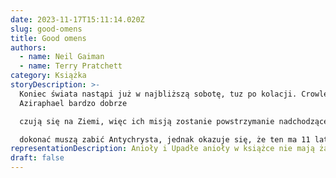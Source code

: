 ```yaml
---
date: 2023-11-17T15:11:14.020Z
slug: good-omens
title: Good omens
authors:
  - name: Neil Gaiman
  - name: Terry Pratchett
category: Książka
storyDescription: >-
  Koniec świata nastąpi już w najbliższą sobotę, tuz po kolacji. Crowley i
  Aziraphael bardzo dobrze

  czują się na Ziemi, więc ich misją zostanie powstrzymanie nadchodzącej apokalipsy. Żeby tego

  dokonać muszą zabić Antychrysta, jednak okazuje się, że ten ma 11 lat i uroczego psa.
representationDescription: Anioły i Upadłe anioły w książce nie mają żadnej przypisanej płci.
draft: false
---
```


